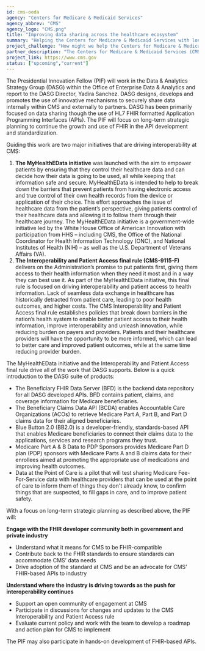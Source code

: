 ```yaml
---
id: cms-oeda
agency: "Centers for Medicare & Medicaid Services"
agency_abbrev: "CMS"
agency_logo: "CMS.png"
title: "Improving data sharing across the healthcare ecosystem"
summary: "Helping the Centers for Medicare & Medicaid Services with long-term strategic planning, including support for the continued growth and use of FHIR (Fast Healthcare Interoperability Resources) in API development and standardization."
project_challenge: "How might we help the Centers for Medicare & Medicaid Services modernize their technology so that they can share data across the healthcare ecosystem to support patient-centered, data-driven decision making and innovative research?"
partner_description: "The Centers for Medicare & Medicaid Services (CMS) is the agency within the U.S. Department of Health and Human Services (HHS) that administers the nation’s major healthcare programs. The CMS oversees programs including Medicare, Medicaid, the Children's Health Insurance Program (CHIP), and the state and federal health insurance marketplaces."
project_link: https://www.cms.gov
status: ["upcoming","current"]
---
```


The Presidential Innovation Fellow (PIF) will work in the Data & Analytics Strategy Group (DASG) within the Office of Enterprise Data & Analytics and report to the DASG Director, Yadira Sanchez. DASG designs, develops and promotes the use of innovative mechanisms to securely share data internally within CMS and externally to partners. DASG has been primarily focused on data sharing though the use of HL7 FHIR formatted Application Programming Interfaces (APIs). The PIF will focus on long-term strategic planning to continue the growth and use of FHIR in the API development and standardization.

Guiding this work are two major initiatives that are driving interoperability at CMS:


<ol>
<li><strong>The MyHealthEData initiative</strong> was launched with the aim to empower patients by ensuring that they control their healthcare data and can decide how their data is going to be used, all while keeping that information safe and secure. MyHealthEData is intended to help to break down the barriers that prevent patients from having electronic access and true control of their own health records from the device or application of their choice. This effort approaches the issue of healthcare data from the patient’s perspective, giving patients control of their healthcare data and allowing it to follow them through their healthcare journey. The MyHealthEData initiative is a government-wide initiative led by the White House Office of American Innovation with participation from HHS – including CMS, the Office of the National Coordinator for Health Information Technology (ONC), and National Institutes of Health (NIH) – as well as the U.S. Department of Veterans Affairs (VA). </li>
<li><strong>The Interoperability and Patient Access final rule (CMS-9115-F)</strong> delivers on the Administration’s promise to put patients first, giving them access to their health information when they need it most and in a way they can best use it. As part of the MyHealthEData initiative, this final rule is focused on driving interoperability and patient access to health information. Lack of seamless data exchange in healthcare has historically detracted from patient care, leading to poor health outcomes, and higher costs. The CMS Interoperability and Patient Access final rule establishes policies that break down barriers in the nation’s health system to enable better patient access to their health information, improve interoperability and unleash innovation, while reducing burden on payers and providers. Patients and their healthcare providers will have the opportunity to be more informed, which can lead to better care and improved patient outcomes, while at the same time reducing provider burden.</li>
</ol>

The MyHealthEData initiative and the Interoperability and Patient Access final rule drive all of the work that DASG supports. Below is a quick introduction to the DASG suite of products:
<ul>
<li>The Beneficiary FHIR Data Server (BFD) is the backend data repository for all DASG developed APIs. BFD contains patient, claims, and coverage information for Medicare beneficiaries.</li>
<li>The Beneficiary Claims Data API (BCDA)  enables Accountable Care Organizations (ACOs) to retrieve Medicare Part A, Part B, and Part D claims data for their aligned beneficiaries.</li>
<li>Blue Button 2.0 (BB2.0) is a developer-friendly, standards-based API that enables Medicare beneficiaries to connect their claims data to the applications, services and research programs they trust.</li>
<li>Medicare Part A & B Data to PDP Sponsors provides Medicare Part D plan (PDP) sponsors with Medicare Parts A and B claims data for their enrollees aimed at promoting the appropriate use of medications and improving health outcomes.</li>
<li>Data at the Point of Care is a pilot that will test sharing Medicare Fee-For-Service data with healthcare providers that can be used at the point of care to inform them of things they don't already know, to confirm things that are suspected, to fill gaps in care, and to improve patient safety.</li>
</ul>

With a focus on long-term strategic planning as described above, the PIF will:

<strong>Engage with the FHIR developer community both in government and private industry</strong>
<ul>
  <li>Understand what it means for CMS to be FHIR-compatible</li>
  <li>Contribute back to the FHIR standards to ensure standards can accommodate CMS’ data needs</li>
  <li>Drive adoption of the standard at CMS and be an advocate for CMS’ FHIR-based APIs to industry</li>
</ul>

<strong>Understand where the industry is driving towards as the push for interoperability continues</strong>
<ul>
  <li>Support an open community of engagement at CMS</li>
  <li>Participate in discussions for changes and updates to the CMS Interoperability and Patient Access rule</li>
  <li>Evaluate current policy and work with the team to develop a roadmap and action plan for CMS to implement</li>
</ul>

The PIF may also participate in hands-on development of FHIR-based APIs.
